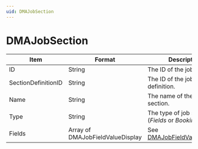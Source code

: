 ```yaml
---
uid: DMAJobSection
---
```


# DMAJobSection

| Item | Format | Description |
|--|--|--|
| ID     | String | The ID of the job section. |
| SectionDefinitionID | String | The ID of the job section definition. |
| Name   | String | The name of the job section. |
| Type   | String | The type of job section (*Fields* or *Booking*). |
| Fields | Array of DMAJobFieldValueDisplay | See [DMAJobFieldValueDisplay](xref:DMAJobFieldValueDisplay). |
